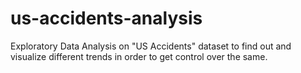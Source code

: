 # us-accidents-analysis
Exploratory Data Analysis on "US Accidents" dataset to find out and visualize different trends in order to get control over the same.
